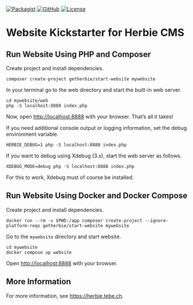 [![Packagist](https://img.shields.io/packagist/dt/getherbie/start-website.svg)](https://packagist.org/packages/getherbie/start-website)
[![GitHub](https://img.shields.io/github/release/getherbie/start-website/all.svg)](https://github.com/getherbie/start-website/releases)
[![License](https://img.shields.io/badge/License-BSD%203--Clause-blue.svg)](https://github.com/getherbie/start-website/blob/master/LICENCE.md)

# Website Kickstarter for Herbie CMS

## Run Website Using PHP and Composer

Create project and install dependencies.

    composer create-project getherbie/start-website mywebsite

In your terminal go to the web directory and start the built-in web server.

    cd mywebsite/web
    php -S localhost:8888 index.php

Now, open <http://localhost:8888> with your browser.
That’s all it takes!

If you need additional console output or logging information, set the debug environment variable.

    HERBIE_DEBUG=1 php -S localhost:8888 index.php

If you want to debug using Xdebug (3.x), start the web server as follows.

    XDEBUG_MODE=debug php -S localhost:8888 index.php

For this to work, Xdebug must of course be installed.

## Run Website Using Docker and Docker Compose

Create project and install dependencies.

    docker run --rm -v $PWD:/app composer create-project --ignore-platform-reqs getherbie/start-website mywebsite

Go to the `mywebsite` directory and start website.

    cd mywebsite
    docker compose up website

Open <http://localhost:8888> with your browser.

## More Information

For more information, see <https://herbie.tebe.ch>.
